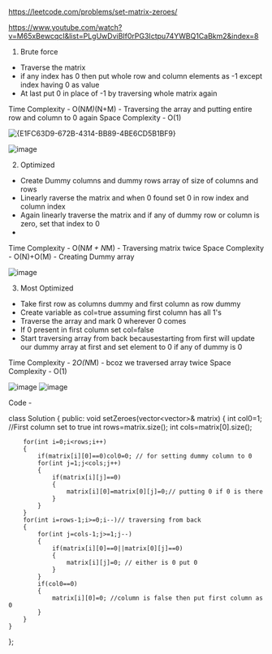 https://leetcode.com/problems/set-matrix-zeroes/

https://www.youtube.com/watch?v=M65xBewcqcI&list=PLgUwDviBIf0rPG3Ictpu74YWBQ1CaBkm2&index=8

1. Brute force

- Traverse the matrix
- if any index has 0 then put whole row and column elements as -1 except index having 0 as value
- At last put 0 in place of -1 by traversing whole matrix again

Time Complexity - O(N*M)*(N+M) - Traversing the array and putting entire row and column to 0 again
Space Complexity - O(1)

![{E1FC63D9-672B-4314-BB89-4BE6CD5B1BF9}](https://user-images.githubusercontent.com/53824950/138043469-957beefb-2870-440d-911e-56dc758119ac.png)

![image](https://user-images.githubusercontent.com/53824950/138043514-8d34779b-fc42-4d43-ae3c-75c94b9f5351.png)

2. Optimized 

- Create Dummy columns and dummy rows array of size of columns and rows 
- Linearly raverse the matrix and when 0 found set 0 in row index and column index
- Again linearly traverse the matrix and if any of dummy row or column is zero, set that index to 0
-
Time Complexity - O(N*M + N*M) - Traversing matrix twice
Space Complexity - O(N)+O(M) - Creating Dummy array

![image](https://user-images.githubusercontent.com/53824950/138044357-77a94956-ff3c-4611-964e-566d3c46e902.png)

3. Most Optimized

- Take first row as columns dummy and first column as row dummy
- Create variable as col=true assuming first column has all 1's
- Traverse the array and mark 0 wherever 0 comes
- If 0 present in first column set col=false
- Start traversing array from back becausestarting from first will update our dummy array at first and set element to 0 if any of dummy is 0

Time Complexity  - 2*O(N*M) - bcoz we traversed array twice
Space Complexity - O(1)

![image](https://user-images.githubusercontent.com/53824950/138046178-86ab618f-ee0a-4832-8dae-7383ac090921.png)
![image](https://user-images.githubusercontent.com/53824950/138046098-074332e4-443f-4531-846e-74de17e165c9.png)

Code - 

 class Solution 
 {
public:
    void setZeroes(vector<vector<int>>& matrix)
    {
        int col0=1;   //First column set to true
        int rows=matrix.size();
        int cols=matrix[0].size();
        
        for(int i=0;i<rows;i++)
        {
            if(matrix[i][0]==0)col0=0; // for setting dummy column to 0
            for(int j=1;j<cols;j++)
            {
                if(matrix[i][j]==0)
                {
                    matrix[i][0]=matrix[0][j]=0;// putting 0 if 0 is there
                }
            }
        }
        for(int i=rows-1;i>=0;i--)// traversing from back
        {
            for(int j=cols-1;j>=1;j--)
            {
                if(matrix[i][0]==0||matrix[0][j]==0)
                {
                    matrix[i][j]=0; // either is 0 put 0
                }
            }
            if(col0==0)
            {
                matrix[i][0]=0; //column is false then put first column as 0
            }
        }
    }
};
